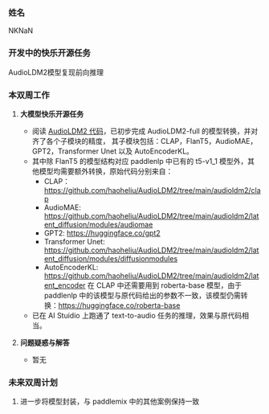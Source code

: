 ### 姓名

NKNaN

### 开发中的快乐开源任务

AudioLDM2模型复现前向推理

### 本双周工作

1. **大模型快乐开源任务**

   - 阅读 [AudioLDM2 代码](https://github.com/haoheliu/AudioLDM2)，已初步完成 AudioLDM2-full 的模型转换，并对齐了各个子模块的精度，
     其子模块包括：CLAP，FlanT5，AudioMAE，GPT2，Transformer Unet 以及 AutoEncoderKL。
   - 其中除 FlanT5 的模型结构对应 paddlenlp 中已有的 t5-v1_1 模型外，其他模型均需要额外转换，原始代码分别来自：
     - CLAP：<https://github.com/haoheliu/AudioLDM2/tree/main/audioldm2/clap>
     - AudioMAE: <https://github.com/haoheliu/AudioLDM2/tree/main/audioldm2/latent_diffusion/modules/audiomae>
     - GPT2: <https://huggingface.co/gpt2>
     - Transformer Unet: <https://github.com/haoheliu/AudioLDM2/tree/main/audioldm2/latent_diffusion/modules/diffusionmodules>
     - AutoEncoderKL: <https://github.com/haoheliu/AudioLDM2/tree/main/audioldm2/latent_encoder>
     在 CLAP 中还需要用到 roberta-base 模型，由于 paddlenlp 中的该模型与原代码给出的参数不一致，该模型仍需转换：<https://huggingface.co/roberta-base>
   - 已在 AI Stuidio 上跑通了 text-to-audio 任务的推理，效果与原代码相当。


2. **问题疑惑与解答**

   - 暂无

### 未来双周计划

1. 进一步将模型封装，与 paddlemix 中的其他案例保持一致
